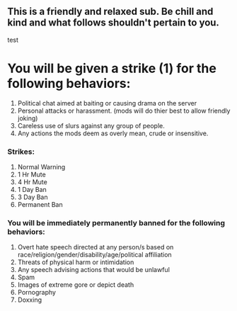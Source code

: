 ## This is a friendly and relaxed sub.  Be chill and kind and what follows shouldn't pertain to you.
test
# You will be given a strike (1) for the following behaviors:

1. Political chat aimed at baiting or causing drama on the server
2. Personal attacks or harassment. (mods will do thier best to allow friendly joking)
3. Careless use of slurs against any group of people.
4. Any actions the mods deem as overly mean, crude or insensitive.

### Strikes:

1.  Normal Warning
2.  1 Hr Mute
3.  4 Hr Mute
4.  1 Day Ban
5.  3 Day Ban
6.  Permanent Ban

### You will be immediately permanently banned for the following behaviors:

1.  Overt hate speech directed at any person/s based on race/religion/gender/disability/age/political affiliation
2.  Threats of physical harm or intimidation
3.  Any speech advising actions that would be unlawful
4.  Spam
5.  Images of extreme gore or depict death
6.  Pornography
7.  Doxxing 
